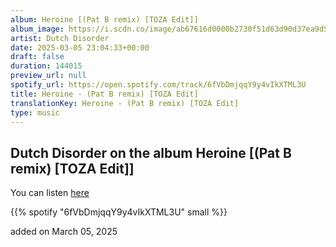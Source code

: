 ```yaml
---
album: Heroine [(Pat B remix) [TOZA Edit]]
album_image: https://i.scdn.co/image/ab67616d0000b2730f51d63d90d37ea9d56aadc5
artist: Dutch Disorder
date: 2025-03-05 23:04:33+00:00
draft: false
duration: 144015
preview_url: null
spotify_url: https://open.spotify.com/track/6fVbDmjqqY9y4vIkXTML3U
title: Heroine - (Pat B remix) [TOZA Edit]
translationKey: Heroine - (Pat B remix) [TOZA Edit]
type: music
---
```


## Dutch Disorder on the album Heroine [(Pat B remix) [TOZA Edit]]

You can listen [here](https://open.spotify.com/track/6fVbDmjqqY9y4vIkXTML3U)

{{% spotify "6fVbDmjqqY9y4vIkXTML3U" small %}}

added on March 05, 2025